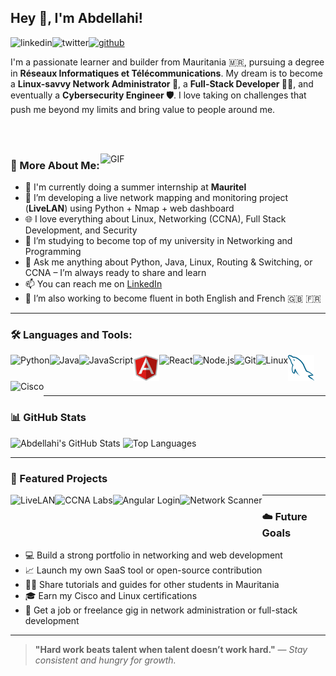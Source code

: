 ## Hey 👋, I'm Abdellahi!
<a href='https://www.linkedin.com/in/YOUR_LINKEDIN/'><img align='left' alt="linkedin" src="https://raw.githubusercontent.com/rahul-jha98/rahul-jha98/561d474902b59c7429ec22bb73e225696c27b202/assets/linkedin.svg" height='18px'/></a>
<a href='https://twitter.com/YOUR_TWITTER/'><img align='left' alt="twitter" src="https://raw.githubusercontent.com/rahul-jha98/rahul-jha98/561d474902b59c7429ec22bb73e225696c27b202/assets/twitter.svg" height='18px'/></a>
<a href='https://github.com/YOUR_GITHUB/'><img alt="github" src="https://raw.githubusercontent.com/rahul-jha98/rahul-jha98/561d474902b59c7429ec22bb73e225696c27b202/assets/github.svg" height='18px'/></a>

I'm a passionate learner and builder from Mauritania 🇲🇷, pursuing a degree in **Réseaux Informatiques et Télécommunications**. My dream is to become a **Linux-savvy Network Administrator 🧠**, a **Full-Stack Developer 🧑‍💻**, and eventually a **Cybersecurity Engineer 🛡️**. I love taking on challenges that push me beyond my limits and bring value to people around me.

<br/><br/>

<img align="right" alt="GIF" src="https://raw.githubusercontent.com/rahul-jha98/rahul-jha98/main/techstack.gif" width="360px"/>

### 🧐 More About Me:
- 🚀 I'm currently doing a summer internship at **Mauritel**
- 🧠 I’m developing a live network mapping and monitoring project (**LiveLAN**) using Python + Nmap + web dashboard
- 🌐 I love everything about Linux, Networking (CCNA), Full Stack Development, and Security
- 📘 I’m studying to become top of my university in Networking and Programming
- 💬 Ask me anything about Python, Java, Linux, Routing & Switching, or CCNA – I’m always ready to share and learn
- 📫 You can reach me on [LinkedIn](https://www.linkedin.com/in/YOUR_LINKEDIN)
- 📜 I’m also working to become fluent in both English and French 🇬🇧 🇫🇷

---

### 🛠️ Languages and Tools:
<a href="https://www.python.org" target="_blank"><img align="left" alt="Python" height="42px" src="https://raw.githubusercontent.com/rahul-jha98/github_readme_icons/main/language_and_tools/square/python/python.svg"></a>
<a href="https://www.java.com" target="_blank"><img align="left" alt="Java" height="42px" src="https://raw.githubusercontent.com/rahul-jha98/github_readme_icons/main/language_and_tools/square/java/java.svg"></a>
<a href="https://www.javascript.com/" target="_blank"><img align="left" alt="JavaScript" height="42px" src="https://raw.githubusercontent.com/rahul-jha98/github_readme_icons/main/language_and_tools/square/javascript/javascript.svg"></a>
<a href="https://angular.io/" target="_blank"><img align="left" alt="Angular" height="42px" src="https://raw.githubusercontent.com/devicons/devicon/master/icons/angularjs/angularjs-original.svg"></a>
<a href="https://reactjs.org/" target="_blank"><img align="left" alt="React" height="42px" src="https://raw.githubusercontent.com/rahul-jha98/github_readme_icons/main/language_and_tools/square/react/react.svg"></a>
<a href="https://nodejs.org/" target="_blank"><img align="left" alt="Node.js" height="42px" src="https://raw.githubusercontent.com/rahul-jha98/github_readme_icons/main/language_and_tools/square/node/node.svg"></a>
<a href="https://git-scm.com/" target="_blank"><img align="left" alt="Git" height="42px" src="https://raw.githubusercontent.com/rahul-jha98/github_readme_icons/main/language_and_tools/square/git-scm/git-scm.svg"></a>
<a href="https://www.linux.org/" target="_blank"><img align="left" alt="Linux" height="42px" src="https://raw.githubusercontent.com/rahul-jha98/github_readme_icons/main/language_and_tools/square/linux/linux.svg"></a>
<a href="https://www.mysql.com/" target="_blank"><img align="left" alt="MySQL" height="42px" src="https://raw.githubusercontent.com/devicons/devicon/master/icons/mysql/mysql-original.svg"></a>
<a href="https://www.cisco.com/" target="_blank"><img align="left" alt="Cisco" height="42px" src="https://cdn.worldvectorlogo.com/logos/cisco-2.svg"></a>

<br/><br/><br/>

---

### 📊 GitHub Stats

![Abdellahi's GitHub Stats](https://github-readme-stats.vercel.app/api?username=YOUR_GITHUB_USERNAME&show_icons=true&theme=transparent&hide_border=false)
![Top Languages](https://github-readme-stats.vercel.app/api/top-langs/?username=YOUR_GITHUB_USERNAME&layout=compact&theme=transparent)

---

### 🧠 Featured Projects
<a href="https://github.com/YOUR_GITHUB_USERNAME/LiveLAN" target="_blank"> <img alt="LiveLAN" src="./projects/livelan.svg" height="68" align="left"> </a>
<a href="https://github.com/YOUR_GITHUB_USERNAME/ccna-practice-labs" target="_blank"> <img alt="CCNA Labs" src="./projects/ccna.svg"  height="68" align="left"> </a>
<a href="https://github.com/YOUR_GITHUB_USERNAME/angular-login-app" target="_blank"> <img alt="Angular Login" src="./projects/angularlogin.svg" height="68" align="left"> </a>
<a href="https://github.com/YOUR_GITHUB_USERNAME/python-scan-tools" target="_blank"> <img alt="Network Scanner" src="./projects/nmap.svg" height="68" align="left"> </a>

---

### ☁️ Future Goals
- 💻 Build a strong portfolio in networking and web development
- 📈 Launch my own SaaS tool or open-source contribution
- 🧑‍🏫 Share tutorials and guides for other students in Mauritania
- 🎓 Earn my Cisco and Linux certifications
- 🚀 Get a job or freelance gig in network administration or full-stack development

---

> **"Hard work beats talent when talent doesn’t work hard."** — *Stay consistent and hungry for growth.*


